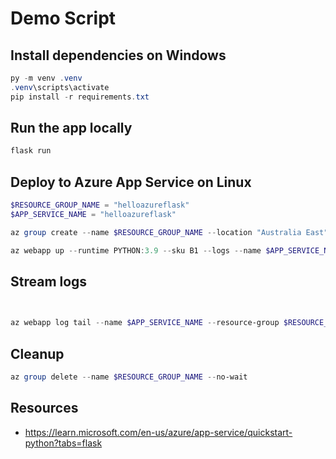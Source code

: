 Demo Script
===========

Install dependencies on Windows
-------------------------------

```powershell
py -m venv .venv
.venv\scripts\activate
pip install -r requirements.txt
```

Run the app locally
-------------------

```powershell
flask run
```

Deploy to Azure App Service on Linux
------------------------------------

```powershell
$RESOURCE_GROUP_NAME = "helloazureflask"
$APP_SERVICE_NAME = "helloazureflask"

az group create --name $RESOURCE_GROUP_NAME --location "Australia East"

az webapp up --runtime PYTHON:3.9 --sku B1 --logs --name $APP_SERVICE_NAME --resource-group $RESOURCE_GROUP_NAME
```

Stream logs
-----------

```powershell
 

az webapp log tail --name $APP_SERVICE_NAME --resource-group $RESOURCE_GROUP_NAME
```

Cleanup
-------

```powershell
az group delete --name $RESOURCE_GROUP_NAME --no-wait
```

Resources
---------

* https://learn.microsoft.com/en-us/azure/app-service/quickstart-python?tabs=flask

